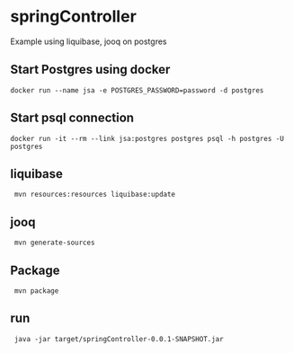 # springController

Example using liquibase, jooq on postgres

## Start Postgres using docker
````
docker run --name jsa -e POSTGRES_PASSWORD=password -d postgres
````
## Start psql connection
````
docker run -it --rm --link jsa:postgres postgres psql -h postgres -U postgres
````

## liquibase 
````
 mvn resources:resources liquibase:update
 ````
 
## jooq
````
 mvn generate-sources
 ````
 
## Package
````
 mvn package
 ````
 
## run
````
 java -jar target/springController-0.0.1-SNAPSHOT.jar
 ````